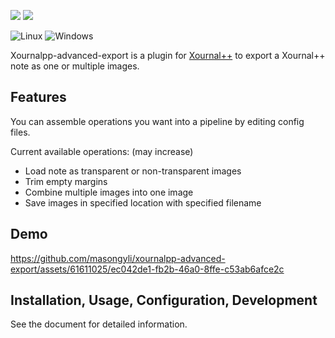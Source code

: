 ![](https://img.shields.io/badge/Xournalpp-v1.2.3-blue) ![](https://img.shields.io/badge/Python-3.12-blue) 

![Linux](https://img.shields.io/badge/platform-Linux-blue.svg)
![Windows](https://img.shields.io/badge/platform-Windows-blue.svg)

Xournalpp-advanced-export is a plugin for [Xournal++](https://xournalpp.github.io/) to 
export a Xournal++ note as one or multiple images.

## Features
You can assemble operations you want into a pipeline by editing config files.

Current available operations: (may increase)
- Load note as transparent or non-transparent images
- Trim empty margins
- Combine multiple images into one image
- Save images in specified location with specified filename

## Demo

https://github.com/masongyli/xournalpp-advanced-export/assets/61611025/ec042de1-fb2b-46a0-8ffe-c53ab6afce2c

## Installation, Usage, Configuration, Development

See the document for detailed information.
